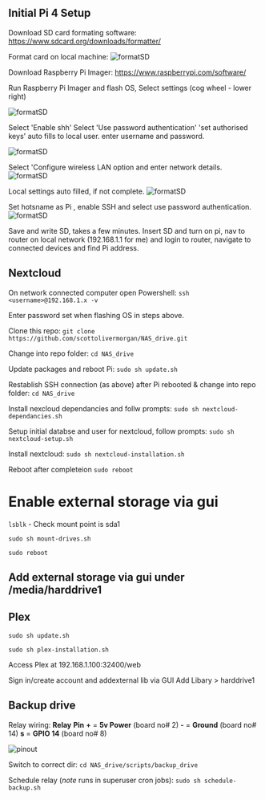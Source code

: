 ## Initial Pi 4 Setup
Download SD card formating software:
https://www.sdcard.org/downloads/formatter/

Format card on local machine:
![formatSD](./assets/pi_setup/format_SD.PNG)

Download Raspberry Pi Imager:
https://www.raspberrypi.com/software/

Run Raspberry Pi Imager and flash OS,
Select settings (cog wheel - lower right)

![formatSD](./assets/pi_setup/imager_screen_1.PNG)

Select 'Enable shh'
Select 'Use password authentication'
'set authorised keys' auto fills to local user.
enter username and password.

![formatSD](./assets/pi_setup/imager_screen_2.PNG)

Select 'Configure wireless LAN option and enter network details.
![formatSD](./assets/pi_setup/imager_screen_3.PNG)

Local settings auto filled, if not complete.
![formatSD](./assets/pi_setup/imager_screen_4.PNG)

Set hotsname as Pi , enable SSH and select use password authentication.
![formatSD](./assets/pi_setup/pialt.PNG)

Save and write SD, takes a few minutes.
Insert SD and turn on pi, nav to router on local network (192.168.1.1 for me) and login to router,  navigate to connected devices and find Pi address.

## Nextcloud ##
On network connected computer open Powershell:
``ssh <username>@192.168.1.x -v``

Enter password set when flashing OS in steps above.

Clone this repo:
``git clone https://github.com/scottolivermorgan/NAS_drive.git``

Change into repo folder:
``cd NAS_drive``

Update packages and reboot Pi:
``sudo sh update.sh``

Restablish SSH connection (as above) after Pi rebooted & change into repo folder:
``cd NAS_drive``

Install nexcloud dependancies and follw prompts:
``sudo sh nextcloud-dependancies.sh``

Setup initial databse and user for nextcloud, follow prompts:
``sudo sh nextcloud-setup.sh``

Install nextcloud:
``sudo sh nextcloud-installation.sh``

Reboot after completeion
``sudo reboot``

# Enable external storage via gui

``lsblk``     - Check mount point is sda1

``sudo sh mount-drives.sh``

``sudo reboot``

## Add external storage via gui under /media/harddrive1

## Plex

``sudo sh update.sh``

``sudo sh plex-installation.sh``

Access Plex at 192.168.1.100:32400/web

Sign in/create account and addexternal lib via GUI
Add Libary > harddrive1

## Backup drive
Relay wiring:
__Relay__  __Pin__
__+__  =    __5v Power__ (board no# 2)
__-__  =     __Ground__   (board no# 14)
__s__  =    __GPIO 14__  (board no# 8)

![pinout](./assets/backup_setup/pi4_pinout.PNG)

Switch to correct dir:
``cd NAS_drive/scripts/backup_drive``

Schedule relay (_note_ runs in superuser cron jobs):
``sudo sh schedule-backup.sh``